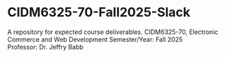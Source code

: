# CIDM6325-70-Fall2025-Slack
A repository for expected course deliverables. 
CIDM6325-70, Electronic Commerce and Web Development
Semester/Year: Fall 2025  
Professor: Dr. Jeffry Babb
